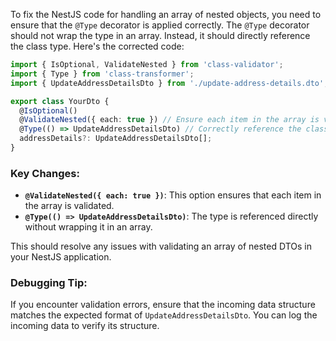 To fix the NestJS code for handling an array of nested objects, you need to ensure that the `@Type` decorator is applied correctly. The `@Type` decorator should not wrap the type in an array. Instead, it should directly reference the class type. Here's the corrected code:

```typescript
import { IsOptional, ValidateNested } from 'class-validator';
import { Type } from 'class-transformer';
import { UpdateAddressDetailsDto } from './update-address-details.dto'; // Adjust the import path as necessary

export class YourDto {
  @IsOptional()
  @ValidateNested({ each: true }) // Ensure each item in the array is validated
  @Type(() => UpdateAddressDetailsDto) // Correctly reference the class type
  addressDetails?: UpdateAddressDetailsDto[];
}
```

### Key Changes:
- **`@ValidateNested({ each: true })`**: This option ensures that each item in the array is validated.
- **`@Type(() => UpdateAddressDetailsDto)`**: The type is referenced directly without wrapping it in an array.

This should resolve any issues with validating an array of nested DTOs in your NestJS application. 

### Debugging Tip:
If you encounter validation errors, ensure that the incoming data structure matches the expected format of `UpdateAddressDetailsDto`. You can log the incoming data to verify its structure.